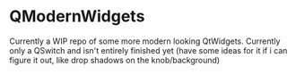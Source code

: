 # QModernWidgets
Currently a WIP repo of some more modern looking QtWidgets. Currently only a QSwitch and isn't entirely finished yet (have some ideas for it if i can figure it out, like drop shadows on the knob/background)
